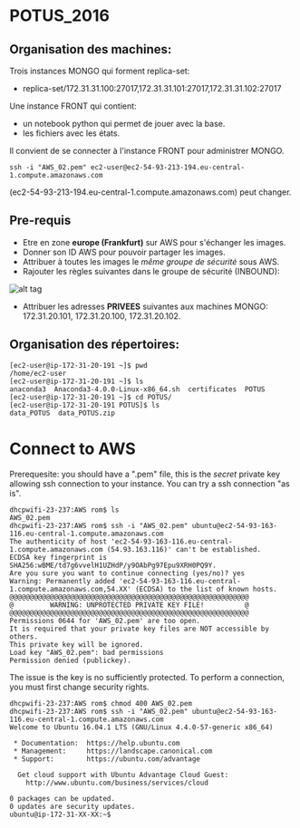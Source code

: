 # POTUS_2016

## Organisation des machines:

Trois instances MONGO qui forment replica-set:

* replica-set/172.31.31.100:27017,172.31.31.101:27017,172.31.31.102:27017

Une instance FRONT qui contient:

* un notebook python qui permet de jouer avec la base.
* les fichiers avec les états.

Il convient de se connecter à l'instance FRONT pour administrer MONGO.

```{r, engine='bash', count_lines}
ssh -i "AWS_02.pem" ec2-user@ec2-54-93-213-194.eu-central-1.compute.amazonaws.com
```

(ec2-54-93-213-194.eu-central-1.compute.amazonaws.com) peut changer.

## Pre-requis

* Etre en zone __europe (Frankfurt)__ sur AWS pour s'échanger les images.
* Donner son ID AWS pour pouvoir partager les images.
* Attribuer à toutes les images le _même groupe de sécurité_ sous AWS.
* Rajouter les règles suivantes dans le groupe de sécurité (INBOUND): 

![alt tag](https://github.com/dokteurwho/POTUS_2016/conf_security.png)

* Attribuer les adresses __PRIVEES__ suivantes aux machines MONGO: 172.31.20.101, 172.31.20.100, 172.31.20.102.

## Organisation des répertoires:

```{r, engine='bash', count_lines}
[ec2-user@ip-172-31-20-191 ~]$ pwd
/home/ec2-user
[ec2-user@ip-172-31-20-191 ~]$ ls
anaconda3  Anaconda3-4.0.0-Linux-x86_64.sh  certificates  POTUS
[ec2-user@ip-172-31-20-191 ~]$ cd POTUS/
[ec2-user@ip-172-31-20-191 POTUS]$ ls
data_POTUS  data_POTUS.zip
```

# Connect to AWS

Prerequesite: you should have a ".pem" file, this is the _secret_ private key allowing ssh connection to your instance. You can try a ssh connection "as is".

```{r, engine='bash', count_lines}
dhcpwifi-23-237:AWS rom$ ls
AWS_02.pem
dhcpwifi-23-237:AWS rom$ ssh -i "AWS_02.pem" ubuntu@ec2-54-93-163-116.eu-central-1.compute.amazonaws.com
The authenticity of host 'ec2-54-93-163-116.eu-central-1.compute.amazonaws.com (54.93.163.116)' can't be established.
ECDSA key fingerprint is SHA256:wBME/td7g6vvelH1UZHdP/y9OAbPg97Epu9XRH0PQ9Y.
Are you sure you want to continue connecting (yes/no)? yes
Warning: Permanently added 'ec2-54-93-163-116.eu-central-1.compute.amazonaws.com,54.XX' (ECDSA) to the list of known hosts.
@@@@@@@@@@@@@@@@@@@@@@@@@@@@@@@@@@@@@@@@@@@@@@@@@@@@@@@@@@@
@         WARNING: UNPROTECTED PRIVATE KEY FILE!          @
@@@@@@@@@@@@@@@@@@@@@@@@@@@@@@@@@@@@@@@@@@@@@@@@@@@@@@@@@@@
Permissions 0644 for 'AWS_02.pem' are too open.
It is required that your private key files are NOT accessible by others.
This private key will be ignored.
Load key "AWS_02.pem": bad permissions
Permission denied (publickey).
```
The issue is the key is no sufficiently protected. To perform a connection, you must first change security rights.


```{r, engine='bash', count_lines}
dhcpwifi-23-237:AWS rom$ chmod 400 AWS_02.pem
dhcpwifi-23-237:AWS rom$ ssh -i "AWS_02.pem" ubuntu@ec2-54-93-163-116.eu-central-1.compute.amazonaws.com
Welcome to Ubuntu 16.04.1 LTS (GNU/Linux 4.4.0-57-generic x86_64)

 * Documentation:  https://help.ubuntu.com
 * Management:     https://landscape.canonical.com
 * Support:        https://ubuntu.com/advantage

  Get cloud support with Ubuntu Advantage Cloud Guest:
    http://www.ubuntu.com/business/services/cloud

0 packages can be updated.
0 updates are security updates.
ubuntu@ip-172-31-XX-XX:~$
```
